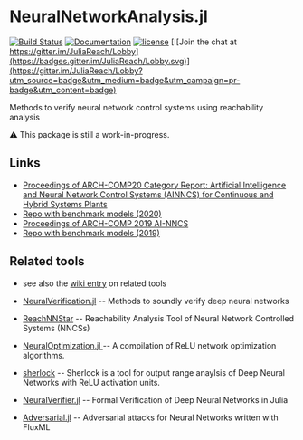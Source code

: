 # NeuralNetworkAnalysis.jl

[![Build Status](https://github.com/JuliaReach/NeuralNetworkAnalysis.jl/actions/workflows/ci.yml/badge.svg?branch=master)](https://github.com/JuliaReach/NeuralNetworkAnalysis.jl/actions/workflows/ci.yml?query=branch%3Amaster)
[![Documentation](https://img.shields.io/badge/docs-latest-blue.svg)](https://juliareach.github.io/NeuralNetworkAnalysis.jl/dev/)
[![license](https://img.shields.io/github/license/mashape/apistatus.svg?maxAge=2592000)](https://github.com/juliareach/NeuralNetworkAnalysis.jl/blob/master/LICENSE)
[![Join the chat at https://gitter.im/JuliaReach/Lobby](https://badges.gitter.im/JuliaReach/Lobby.svg)](https://gitter.im/JuliaReach/Lobby?utm_source=badge&utm_medium=badge&utm_campaign=pr-badge&utm_content=badge)

Methods to verify neural network control systems using reachability analysis

:warning: This package is still a work-in-progress.

## Links

- [Proceedings of ARCH-COMP20 Category Report:
Artificial Intelligence and Neural Network Control Systems
(AINNCS) for Continuous and Hybrid Systems Plants](https://easychair.org/publications/open/Jvwg)
- [Repo with benchmark models (2020)](https://github.com/verivital/ARCH-COMP2020)
- [Proceedings of ARCH-COMP 2019 AI-NNCS](https://easychair.org/publications/open/BFKs)
- [Repo with benchmark models (2019)](https://github.com/verivital/ARCH-COMP19-AINNCS)

## Related tools

- see also the [wiki entry](https://github.com/JuliaReach/NeuralNetworkAnalysis.jl/wiki#related-tools) on related tools
 
- [NeuralVerification.jl](https://github.com/sisl/NeuralVerification.jl) -- Methods to soundly verify deep neural networks

- [ReachNNStar](https://github.com/JmfanBU/ReachNNStar) -- Reachability Analysis Tool of Neural Network Controlled Systems (NNCSs)

- [NeuralOptimization.jl
](https://github.com/castrong/NeuralOptimization.jl) -- A compilation of ReLU network optimization algorithms.

- [sherlock](https://github.com/souradeep-111/sherlock) -- Sherlock is a tool for output range anaylsis of Deep Neural Networks with ReLU activation units.

- [NeuralVerifier.jl](https://github.com/jaypmorgan/NeuralVerifier.jl) -- Formal Verification of Deep Neural Networks in Julia

- [Adversarial.jl](https://github.com/jaypmorgan/Adversarial.jl) -- Adversarial attacks for Neural Networks written with FluxML


